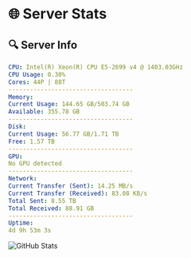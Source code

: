 # 🌐 Server Stats
## 🔍 Server Info
```yaml
CPU: Intel(R) Xeon(R) CPU E5-2699 v4 @ 1403.03GHz
CPU Usage: 0.30%
Cores: 44P | 88T
-----------------------------------
Memory:
Current Usage: 144.65 GB/503.74 GB
Available: 355.78 GB
-----------------------------------
Disk:
Current Usage: 56.77 GB/1.71 TB
Free: 1.57 TB
-----------------------------------
GPU:
No GPU detected
-----------------------------------
Network:
Current Transfer (Sent): 14.25 MB/s
Current Transfer (Received): 83.08 KB/s
Total Sent: 8.55 TB
Total Received: 88.91 GB
-----------------------------------
Uptime:
4d 9h 53m 3s
```
![GitHub Stats](https://img.shields.io/badge/Updated-2025-03-12_07:15:52-blue)